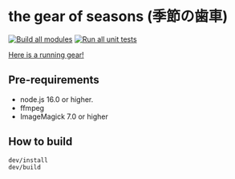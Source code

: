 # the gear of seasons (季節の歯車)
[![Build all modules](https://github.com/fairy-rockets/the-gear-of-seasons/actions/workflows/build-all.yml/badge.svg)](https://github.com/fairy-rockets/the-gear-of-seasons/actions/workflows/build-all.yml) [![Run all unit tests](https://github.com/fairy-rockets/the-gear-of-seasons/actions/workflows/unit-test.yml/badge.svg)](https://github.com/fairy-rockets/the-gear-of-seasons/actions/workflows/unit-test.yml)

[Here is a running gear!](https://hexe.net/)

## Pre-requirements

- node.js 16.0 or higher.
- ffmpeg
- ImageMagick 7.0 or higher

## How to build

```sh
dev/install
dev/build
```
